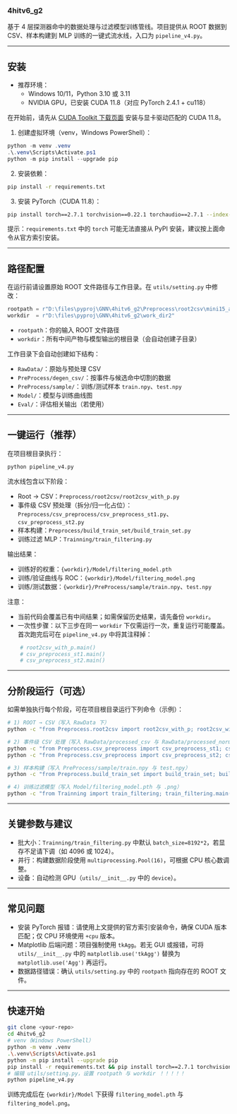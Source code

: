 ### 4hitv6_g2

基于 4 层探测器命中的数据处理与过滤模型训练管线。项目提供从 ROOT 数据到 CSV、样本构建到 MLP 训练的一键式流水线，入口为 `pipeline_v4.py`。

---

## 安装

- 推荐环境：
  - Windows 10/11，Python 3.10 或 3.11
  - NVIDIA GPU，已安装 CUDA 11.8（对应 PyTorch 2.4.1 + cu118）

在开始前，请先从 [CUDA Toolkit 下载页面](https://developer.nvidia.com/cuda-downloads) 安装与显卡驱动匹配的 CUDA 11.8。

1) 创建虚拟环境（venv，Windows PowerShell）：

```powershell
python -m venv .venv
.\.venv\Scripts\Activate.ps1
python -m pip install --upgrade pip
```



2) 安装依赖：

```bash
pip install -r requirements.txt
```

3) 安装 PyTorch（CUDA 11.8）：

```bash
pip install torch==2.7.1 torchvision==0.22.1 torchaudio==2.7.1 --index-url https://download.pytorch.org/whl/cu118
```

提示：`requirements.txt` 中的 `torch` 可能无法直接从 PyPI 安装，建议按上面命令从官方索引安装。

---

## 路径配置

在运行前请设置原始 ROOT 文件路径与工作目录。在 `utils/setting.py` 中修改：

```python
rootpath = r"D:\files\pyproj\GNN\4hitv6_g2\Preprocess\root2csv\mini15_allDets_hits_10000eV_noCorrect_moreInfo.root"
workdir  = r"D:\files\pyproj\GNN\4hitv6_g2\work_dir2"
```

- `rootpath`：你的输入 ROOT 文件路径
- `workdir`：所有中间产物与模型输出的根目录（会自动创建子目录）

工作目录下会自动创建如下结构：

- `RawData/`：原始与预处理 CSV
- `PreProcess/degen_csv/`：按事件与候选命中切割的数据
- `PreProcess/sample/`：训练/测试样本 `train.npy`、`test.npy`
- `Model/`：模型与训练曲线图
- `Eval/`：评估相关输出（若使用）

---

## 一键运行（推荐）

在项目根目录执行：

```bash
python pipeline_v4.py
```

流水线包含以下阶段：
- Root → CSV：`Preprocess/root2csv/root2csv_with_p.py`
- 事件级 CSV 预处理（拆分/归一化占位）：`Preprocess/csv_preprocess/csv_preprocess_st1.py`、`csv_preprocess_st2.py`
- 样本构建：`Preprocess/build_train_set/build_train_set.py`
- 训练过滤 MLP：`Trainning/train_filtering.py`

输出结果：
- 训练好的权重：`{workdir}/Model/filtering_model.pth`
- 训练/验证曲线与 ROC：`{workdir}/Model/filtering_model.png`
- 训练/测试数据：`{workdir}/PreProcess/sample/train.npy`、`test.npy`

注意：
- 当前代码会覆盖已有中间结果；如需保留历史结果，请先备份 `workdir`。
- 一次性步骤：以下三步在同一 `workdir` 下仅需运行一次，重复运行可能覆盖。首次跑完后可在 `pipeline_v4.py` 中将其注释掉：

```python
    # root2csv_with_p.main()
    # csv_preprocess_st1.main()
    # csv_preprocess_st2.main()
```

---

## 分阶段运行（可选）

如需单独执行每个阶段，可在项目根目录运行下列命令（示例）：

```bash
# 1) ROOT → CSV（写入 RawData 下）
python -c "from Preprocess.root2csv import root2csv_with_p; root2csv_with_p.main()"

# 2) 事件级 CSV 处理（写入 RawData/processed_csv 与 RawData/processed_normed_csv）
python -c "from Preprocess.csv_preprocess import csv_preprocess_st1; csv_preprocess_st1.main()"
python -c "from Preprocess.csv_preprocess import csv_preprocess_st2; csv_preprocess_st2.main()"

# 3) 样本构建（写入 PreProcess/sample/train.npy 与 test.npy）
python -c "from Preprocess.build_train_set import build_train_set; build_train_set.main()"

# 4) 训练过滤模型（写入 Model/filtering_model.pth 与 .png）
python -c "from Trainning import train_filtering; train_filtering.main()"
```

---

## 关键参数与建议

- 批大小：`Trainning/train_filtering.py` 中默认 `batch_size=8192*2`，若显存不足请下调（如 4096 或 1024）。
- 并行：构建数据阶段使用 `multiprocessing.Pool(16)`，可根据 CPU 核心数调整。
- 设备：自动检测 GPU（`utils/__init__.py` 中的 `device`）。

---

## 常见问题

- 安装 PyTorch 报错：请使用上文提供的官方索引安装命令，确保 CUDA 版本匹配；仅 CPU 环境使用 `+cpu` 版本。
- Matplotlib 后端问题：项目强制使用 `tkAgg`。若无 GUI 或报错，可将 `utils/__init__.py` 中的 
  `matplotlib.use('tkAgg')` 替换为 `matplotlib.use('Agg')` 再运行。
- 数据路径错误：确认 `utils/setting.py` 中的 `rootpath` 指向存在的 ROOT 文件。

---

## 快速开始

```bash
git clone <your-repo>
cd 4hitv6_g2
# venv（Windows PowerShell）
python -m venv .venv
.\.venv\Scripts\Activate.ps1
python -m pip install --upgrade pip
pip install -r requirements.txt && pip install torch==2.7.1 torchvision==0.22.1 torchaudio==2.7.1 --index-url https://download.pytorch.org/whl/cu118
# 编辑 utils/setting.py，设置 rootpath 与 workdir ！！！！！
python pipeline_v4.py
```

训练完成后在 `{workdir}/Model` 下获得 `filtering_model.pth` 与 `filtering_model.png`。

